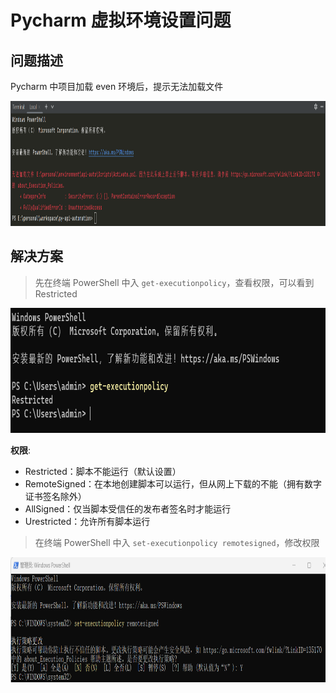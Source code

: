 # Pycharm 虚拟环境设置问题

## 问题描述

Pycharm 中项目加载 even 环境后，提示无法加载文件

<div style="text-align: center;">
  <img src="./images/pycharm1.png" height="200" alt="403 Forbidden">
</div>

## 解决方案

> 先在终端 PowerShell 中入 `get-executionpolicy`，查看权限，可以看到 Restricted

<div style="text-align: center;">
  <img src="./images/pycharm2.png" height="200" alt="403 Forbidden">
</div>

**权限**:

- Restricted：脚本不能运行（默认设置） 
- RemoteSigned：在本地创建脚本可以运行，但从网上下载的不能（拥有数字证书签名除外） 
- AllSigned：仅当脚本受信任的发布者签名时才能运行 
- Urestricted：允许所有脚本运行

> 在终端 PowerShell 中入 `set-executionpolicy remotesigned`，修改权限

<div style="text-align: center;">
  <img src="./images/pycharm3.png" height="200" alt="403 Forbidden">
</div>



